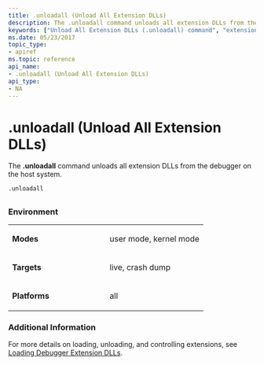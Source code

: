 ```yaml
---
title: .unloadall (Unload All Extension DLLs)
description: The .unloadall command unloads all extension DLLs from the debugger on the host system.
keywords: ["Unload All Extension DLLs (.unloadall) command", "extension commands ( commands), Unload All Extension DLLs (.unloadall) command", ".unloadall (Unload All Extension DLLs) Windows Debugging"]
ms.date: 05/23/2017
topic_type:
- apiref
ms.topic: reference
api_name:
- .unloadall (Unload All Extension DLLs)
api_type:
- NA
---
```


# .unloadall (Unload All Extension DLLs)


The **.unloadall** command unloads all extension DLLs from the debugger on the host system.

```dbgcmd
.unloadall
```

## <span id="ddk_meta_unload_all_extension_dlls_dbg"></span><span id="DDK_META_UNLOAD_ALL_EXTENSION_DLLS_DBG"></span>


### <span id="Environment"></span><span id="environment"></span><span id="ENVIRONMENT"></span>Environment

<table>
<colgroup>
<col width="50%" />
<col width="50%" />
</colgroup>
<tbody>
<tr class="odd">
<td align="left"><p><strong>Modes</strong></p></td>
<td align="left"><p>user mode, kernel mode</p></td>
</tr>
<tr class="even">
<td align="left"><p><strong>Targets</strong></p></td>
<td align="left"><p>live, crash dump</p></td>
</tr>
<tr class="odd">
<td align="left"><p><strong>Platforms</strong></p></td>
<td align="left"><p>all</p></td>
</tr>
</tbody>
</table>

 

### <span id="Additional_Information"></span><span id="additional_information"></span><span id="ADDITIONAL_INFORMATION"></span>Additional Information

For more details on loading, unloading, and controlling extensions, see [Loading Debugger Extension DLLs](loading-debugger-extension-dlls.md).

 

 





